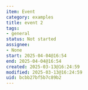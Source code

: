 ```yaml
---
item: Event
category: examples
title: event 2
tags:
- general
status: Not started
assignee:
- None
start: 2025-04-04@16:54
end: 2025-04-04@16:54
created: 2025-03-13@16:24:59
modified: 2025-03-13@16:24:59
uid: bcbb27bf5b7c89b2
---
```


